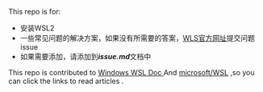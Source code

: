 This repo is for:

- 安装WSL2
- 一些常见问题的解决方案，如果没有所需要的答案，[WLS官方网址](https://github.com/microsoft/WSL/issues)提交问题issue
- 如果需要添加，请添加到***issue.md***文档中

This repo is contributed to  [Windows WSL Doc ](https://docs.microsoft.com/zh-cn/windows/wsl/install-manual) And   [microsoft/WSL](https://github.com/microsoft/WSL) ,so you can click the links to read articles .

